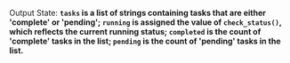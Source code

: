 Output State: **`tasks` is a list of strings containing tasks that are either 'complete' or 'pending'; `running` is assigned the value of `check_status()`, which reflects the current running status; `completed` is the count of 'complete' tasks in the list; `pending` is the count of 'pending' tasks in the list.**
